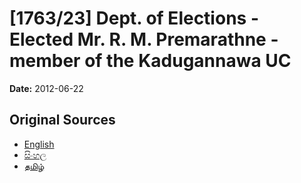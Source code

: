 # [1763/23] Dept. of Elections - Elected Mr. R. M. Premarathne - member of the Kadugannawa UC

**Date:** 2012-06-22

## Original Sources

- [English](https://documents.gov.lk/view/extra-gazettes/2012/6/1763-23_E.pdf)
- [සිංහල](https://documents.gov.lk/view/extra-gazettes/2012/6/1763-23_S.pdf)
- [தமிழ்](https://documents.gov.lk/view/extra-gazettes/2012/6/1763-23_T.pdf)
